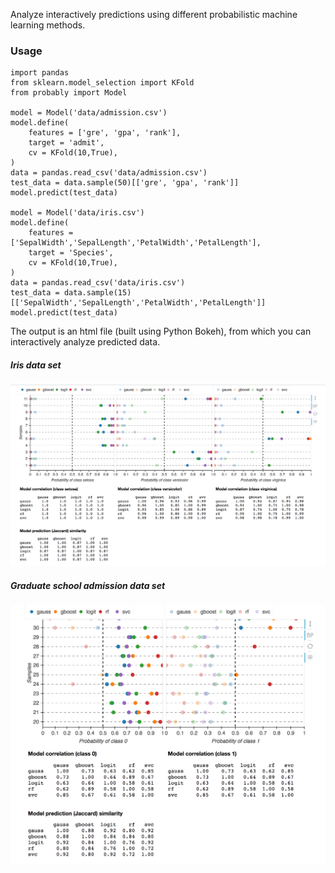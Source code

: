Analyze interactively predictions using different probabilistic machine learning methods.

### Usage

```
import pandas
from sklearn.model_selection import KFold
from probably import Model

model = Model('data/admission.csv')
model.define(
	features = ['gre', 'gpa', 'rank'],
	target = 'admit',
	cv = KFold(10,True),
)
data = pandas.read_csv('data/admission.csv')
test_data = data.sample(50)[['gre', 'gpa', 'rank']]
model.predict(test_data)

model = Model('data/iris.csv')
model.define(
	features = ['SepalWidth','SepalLength','PetalWidth','PetalLength'],
	target = 'Species',
	cv = KFold(10,True),
)
data = pandas.read_csv('data/iris.csv')
test_data = data.sample(15)[['SepalWidth','SepalLength','PetalWidth','PetalLength']]
model.predict(test_data)
```

The output is an html file (built using Python Bokeh), from which you can
interactively analyze predicted data.

##### Iris data set
<img src="Figs/probably_iris.png">

##### Graduate school admission data set
<img src="Figs/probably_admission.png">